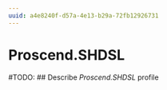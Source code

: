 ```yaml
---
uuid: a4e8240f-d57a-4e13-b29a-72fb12926731
---
```



# Proscend.SHDSL


#TODO: ## Describe *Proscend.SHDSL* profile

